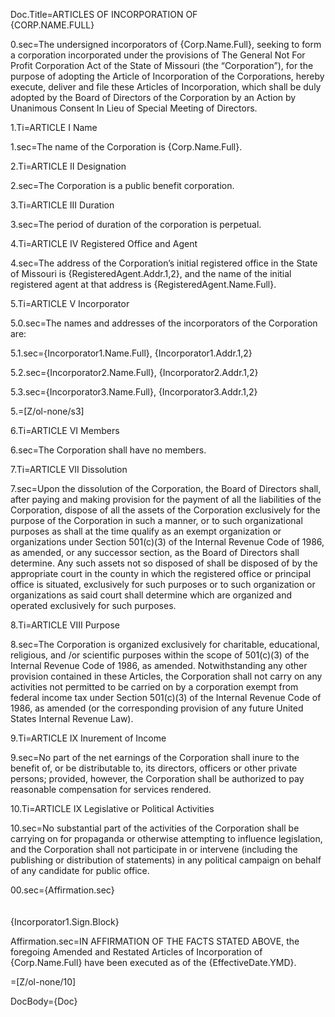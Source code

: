 Doc.Title=ARTICLES OF INCORPORATION OF<br><span style="text-transform: uppercase">{Corp.Name.Full}</span>

0.sec=The undersigned incorporators of {Corp.Name.Full}, seeking to form a corporation incorporated under the provisions of The General Not For Profit Corporation Act of the State of Missouri (the “Corporation”), for the purpose of adopting the Article of Incorporation of the Corporations, hereby execute, deliver and file these Articles of Incorporation, which shall be duly adopted by the Board of Directors of the Corporation by an Action by Unanimous Consent In Lieu of Special Meeting of Directors.


1.Ti=ARTICLE I  Name

1.sec=The name of the Corporation is {Corp.Name.Full}.


2.Ti=ARTICLE II Designation

2.sec=The Corporation is a public benefit corporation.

3.Ti=ARTICLE III  Duration

3.sec=The period of duration of the corporation is perpetual.

4.Ti=ARTICLE IV  Registered Office and Agent

4.sec=The address of the Corporation’s initial registered office in the State of Missouri is {RegisteredAgent.Addr.1,2}, and the name of the initial registered agent at that address is {RegisteredAgent.Name.Full}.

5.Ti=ARTICLE V  Incorporator

5.0.sec=The names and addresses of the incorporators of the Corporation are:

5.1.sec={Incorporator1.Name.Full}, {Incorporator1.Addr.1,2} 

5.2.sec={Incorporator2.Name.Full}, {Incorporator2.Addr.1,2} 

5.3.sec={Incorporator3.Name.Full}, {Incorporator3.Addr.1,2} 

5.=[Z/ol-none/s3]

6.Ti=ARTICLE VI Members

6.sec=The Corporation shall have no members.

7.Ti=ARTICLE VII  Dissolution

7.sec=Upon the dissolution of the Corporation, the Board of Directors shall, after paying and making provision for the payment of all the liabilities of the Corporation, dispose of all the assets of the Corporation exclusively for the purpose of the Corporation in such a manner, or to such organizational purposes as shall at the time qualify as an exempt organization or organizations under Section 501(c)(3) of the Internal Revenue Code of 1986, as amended, or any successor section, as the Board of Directors shall determine.  Any such assets not so disposed of shall be disposed of by the appropriate court in the county in which the registered office or principal office is situated, exclusively for such purposes or to such organization or organizations as said court shall determine which are organized and operated exclusively for such purposes.  

8.Ti=ARTICLE VIII Purpose

8.sec=The Corporation is organized exclusively for charitable, educational, religious, and /or scientific purposes within the scope of 501(c)(3) of the Internal Revenue Code of 1986, as amended.  Notwithstanding any other provision contained in these Articles, the Corporation shall not carry on any activities not permitted to be carried on by a corporation exempt from federal income tax under Section 501(c)(3) of the Internal Revenue Code of 1986, as amended (or the corresponding provision of any future United States Internal Revenue Law).  

9.Ti=ARTICLE IX Inurement of Income

9.sec=No part of the net earnings of the Corporation shall inure to the benefit of, or be distributable to, its directors, officers or other private persons; provided, however, the Corporation shall be authorized to pay reasonable compensation for services rendered.

10.Ti=ARTICLE IX  Legislative or Political Activities

10.sec=No substantial part of the activities of the Corporation shall be carrying on for propaganda or otherwise attempting to influence legislation, and the Corporation shall not participate in or intervene (including the publishing or distribution of statements) in any political campaign on behalf of any candidate for public office.

00.sec={Affirmation.sec}<br><br><br>{Incorporator1.Sign.Block}

Affirmation.sec=IN AFFIRMATION OF THE FACTS STATED ABOVE, the foregoing Amended and Restated Articles of Incorporation of {Corp.Name.Full} have been executed as of the {EffectiveDate.YMD}.

=[Z/ol-none/10]

DocBody={Doc}
